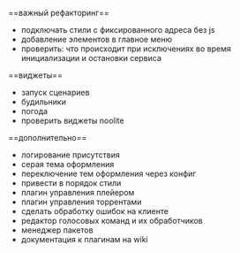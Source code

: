 ==важный рефакторинг==
- подключать стили с фиксированного адреса без js
- добавление элементов в главное меню
- проверить: что происходит при исключениях во время инициализации и остановки сервиса

==виджеты==
- запуск сценариев
- будильники
- погода
- проверить виджеты noolite

==дополнительно==
- логирование присутствия
- серая тема оформления
- переключение тем оформления через конфиг
- привести в порядок стили
- плагин управления плейером
- плагин управления торрентами
- сделать обработку ошибок на клиенте
- редактор голосовых команд и их обработчиков
- менеджер пакетов
- документация к плагинам на wiki

